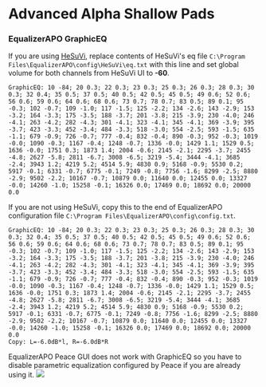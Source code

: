 # Advanced Alpha Shallow Pads
### EqualizerAPO GraphicEQ
If you are using [HeSuVi](https://sourceforge.net/projects/hesuvi/), replace contents of HeSuVi's eq file `C:\Program Files\EqualizerAPO\config\HeSuVi\eq.txt` with this line and set global volume for both channels from HeSuVi UI to **-60**.
```
GraphicEQ: 10 -84; 20 0.3; 22 0.3; 23 0.3; 25 0.3; 26 0.3; 28 0.3; 30 0.3; 32 0.4; 35 0.5; 37 0.5; 40 0.5; 42 0.5; 45 0.5; 49 0.6; 52 0.6; 56 0.6; 59 0.6; 64 0.6; 68 0.6; 73 0.7; 78 0.7; 83 0.5; 89 0.1; 95 -0.3; 102 -0.7; 109 -1.0; 117 -1.5; 125 -2.2; 134 -2.6; 143 -2.9; 153 -3.2; 164 -3.3; 175 -3.5; 188 -3.7; 201 -3.8; 215 -3.9; 230 -4.0; 246 -4.1; 263 -4.2; 282 -4.3; 301 -4.1; 323 -4.1; 345 -4.1; 369 -3.9; 395 -3.7; 423 -3.3; 452 -3.4; 484 -3.3; 518 -3.0; 554 -2.5; 593 -1.5; 635 -1.1; 679 -0.9; 726 -0.7; 777 -0.4; 832 -0.4; 890 -0.3; 952 -0.3; 1019 -0.0; 1090 -0.3; 1167 -0.4; 1248 -0.7; 1336 -0.0; 1429 1.1; 1529 0.5; 1636 -0.0; 1751 0.3; 1873 1.4; 2004 -0.6; 2145 -2.1; 2295 -3.7; 2455 -4.8; 2627 -5.8; 2811 -6.7; 3008 -6.5; 3219 -5.4; 3444 -4.1; 3685 -2.4; 3943 1.2; 4219 5.2; 4514 5.9; 4830 0.9; 5168 -0.9; 5530 0.2; 5917 -0.1; 6331 -0.7; 6775 -0.1; 7249 -0.8; 7756 -1.6; 8299 -2.5; 8880 -2.9; 9502 -2.2; 10167 -0.7; 10879 0.0; 11640 0.0; 12455 0.0; 13327 -0.0; 14260 -1.0; 15258 -0.1; 16326 0.0; 17469 0.0; 18692 0.0; 20000 0.0
```
If you are not using HeSuVi, copy this to the end of EqualizerAPO configuration file `C:\Program Files\EqualizerAPO\config\config.txt`.
```
GraphicEQ: 10 -84; 20 0.3; 22 0.3; 23 0.3; 25 0.3; 26 0.3; 28 0.3; 30 0.3; 32 0.4; 35 0.5; 37 0.5; 40 0.5; 42 0.5; 45 0.5; 49 0.6; 52 0.6; 56 0.6; 59 0.6; 64 0.6; 68 0.6; 73 0.7; 78 0.7; 83 0.5; 89 0.1; 95 -0.3; 102 -0.7; 109 -1.0; 117 -1.5; 125 -2.2; 134 -2.6; 143 -2.9; 153 -3.2; 164 -3.3; 175 -3.5; 188 -3.7; 201 -3.8; 215 -3.9; 230 -4.0; 246 -4.1; 263 -4.2; 282 -4.3; 301 -4.1; 323 -4.1; 345 -4.1; 369 -3.9; 395 -3.7; 423 -3.3; 452 -3.4; 484 -3.3; 518 -3.0; 554 -2.5; 593 -1.5; 635 -1.1; 679 -0.9; 726 -0.7; 777 -0.4; 832 -0.4; 890 -0.3; 952 -0.3; 1019 -0.0; 1090 -0.3; 1167 -0.4; 1248 -0.7; 1336 -0.0; 1429 1.1; 1529 0.5; 1636 -0.0; 1751 0.3; 1873 1.4; 2004 -0.6; 2145 -2.1; 2295 -3.7; 2455 -4.8; 2627 -5.8; 2811 -6.7; 3008 -6.5; 3219 -5.4; 3444 -4.1; 3685 -2.4; 3943 1.2; 4219 5.2; 4514 5.9; 4830 0.9; 5168 -0.9; 5530 0.2; 5917 -0.1; 6331 -0.7; 6775 -0.1; 7249 -0.8; 7756 -1.6; 8299 -2.5; 8880 -2.9; 9502 -2.2; 10167 -0.7; 10879 0.0; 11640 0.0; 12455 0.0; 13327 -0.0; 14260 -1.0; 15258 -0.1; 16326 0.0; 17469 0.0; 18692 0.0; 20000 0.0
Copy: L=-6.0dB*l, R=-6.0dB*R
```
EqualizerAPO Peace GUI does not work with GraphicEQ so you have to disable parametric equalization configured by Peace if you are already using it.
![](https://raw.githubusercontent.com/jaakkopasanen/AutoEq/master/results/Innerfidelity%202017/innerfidelity/onear/Advanced%20Alpha%20Shallow%20Pads/Advanced%20Alpha%20Shallow%20Pads.png)
